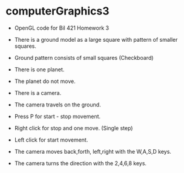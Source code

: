 # computerGraphics3
- OpenGL code for Bil 421 Homework 3


- There is a ground model as a large square with pattern of smaller squares.
- Ground pattern consists of small squares (Checkboard)
- There is one planet.
- The planet do not move.
- There is a camera. 
- The camera travels on the ground.
- Press P for start - stop movement.
- Right click for stop and one move. (Single step)
- Left click for start movement.
- The camera moves back,forth, left,right with the W,A,S,D keys.
- The camera turns the direction with the 2,4,6,8 keys.
